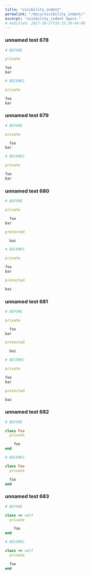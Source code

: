 ```yaml
---
title: "visibility_indent"
permalink: "/docs/visibility_indent/"
excerpt: "visibility_indent Specs."
# modified: 2017-10-27T16:25:30-04:00
---
```

### unnamed test 678
```ruby
# BEFORE

private

foo
bar

```
```ruby
# BECOMES

private

foo
bar

```
### unnamed test 679
```ruby
# BEFORE

private

  foo
bar

```
```ruby
# BECOMES

private

foo
bar

```
### unnamed test 680
```ruby
# BEFORE

private

  foo
bar

protected

  baz

```
```ruby
# BECOMES

private

foo
bar

protected

baz

```
### unnamed test 681
```ruby
# BEFORE

private

  foo
bar

protected

  baz

```
```ruby
# BECOMES

private

foo
bar

protected

baz

```
### unnamed test 682
```ruby
# BEFORE

class Foo
  private

    foo
end

```
```ruby
# BECOMES

class Foo
  private

  foo
end

```
### unnamed test 683
```ruby
# BEFORE

class << self
  private

    foo
end

```
```ruby
# BECOMES

class << self
  private

  foo
end

```
